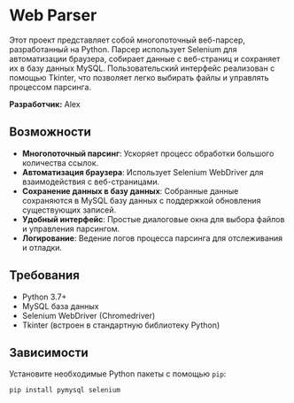 # Web Parser

Этот проект представляет собой многопоточный веб-парсер, разработанный на Python. Парсер использует Selenium для автоматизации браузера, собирает данные с веб-страниц и сохраняет их в базу данных MySQL. Пользовательский интерфейс реализован с помощью Tkinter, что позволяет легко выбирать файлы и управлять процессом парсинга.

**Разработчик:** Alex

## Возможности

- **Многопоточный парсинг**: Ускоряет процесс обработки большого количества ссылок.
- **Автоматизация браузера**: Использует Selenium WebDriver для взаимодействия с веб-страницами.
- **Сохранение данных в базу данных**: Собранные данные сохраняются в MySQL базу данных с поддержкой обновления существующих записей.
- **Удобный интерфейс**: Простые диалоговые окна для выбора файлов и управления парсингом.
- **Логирование**: Ведение логов процесса парсинга для отслеживания и отладки.

## Требования

- Python 3.7+
- MySQL база данных
- Selenium WebDriver (Chromedriver)
- Tkinter (встроен в стандартную библиотеку Python)

## Зависимости

Установите необходимые Python пакеты с помощью `pip`:

```bash
pip install pymysql selenium

